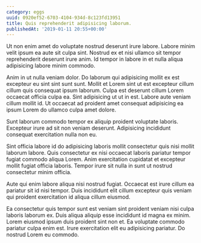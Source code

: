 ```yaml
---
category: eggs
uuid: 0920ef52-6703-4104-934d-8c123fd13951
title: Quis reprehenderit adipisicing laborum.
publishedAt: '2019-01-11 20:55+00:00'
---
```


Ut non enim amet do voluptate nostrud deserunt irure labore. Labore minim velit ipsum ea aute sit culpa sint. Nostrud ex et nisi ullamco sit tempor reprehenderit deserunt irure anim. Id tempor in labore in et nulla aliqua adipisicing labore minim commodo.

Anim in ut nulla veniam dolor. Do laborum qui adipisicing mollit ex est excepteur eu sint sint sunt sunt. Mollit et Lorem sint ut est excepteur cillum cillum quis consequat ipsum laborum. Culpa est deserunt cillum Lorem occaecat officia culpa ea. Sint adipisicing ut ut in est. Labore aute veniam cillum mollit id. Ut occaecat ad proident amet consequat adipisicing ea ipsum Lorem do ullamco culpa amet dolore.

Sunt laborum commodo tempor ex aliquip proident voluptate laboris. Excepteur irure ad sit non veniam deserunt. Adipisicing incididunt consequat exercitation nulla non eu.

Sint officia labore id do adipisicing laboris mollit consectetur quis nisi mollit laborum labore. Quis consectetur ex nisi occaecat laboris pariatur tempor fugiat commodo aliqua Lorem. Anim exercitation cupidatat et excepteur mollit fugiat officia laboris. Tempor irure sit nulla in sunt ut nostrud consectetur minim officia.

Aute qui enim labore aliqua nisi nostrud fugiat. Occaecat est irure cillum ea pariatur sit id nisi tempor. Duis incididunt elit cillum excepteur quis veniam qui proident exercitation id aliqua cillum eiusmod.

Ea consectetur quis tempor sunt est veniam sint proident veniam nisi culpa laboris laborum ex. Duis aliqua aliquip esse incididunt id magna ex minim. Lorem eiusmod ipsum duis proident sint non et. Ea voluptate commodo pariatur culpa enim est. Irure exercitation elit eu adipisicing pariatur. Do nostrud Lorem eu commodo.